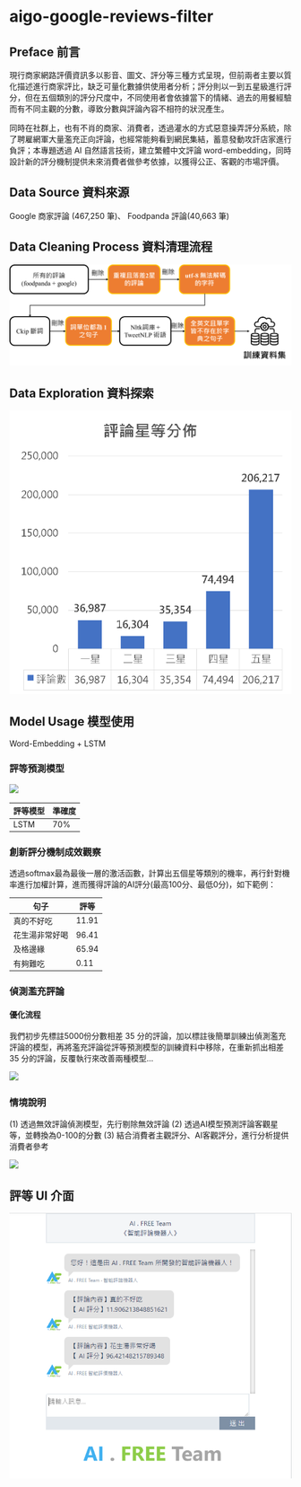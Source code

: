 # aigo-google-reviews-filter

## Preface 前言

現行商家網路評價資訊多以影音、圖文、評分等三種方式呈現，但前兩者主要以質化描述進行商家評比，缺乏可量化數據供使用者分析；評分則以一到五星級進行評分，但在五個類別的評分尺度中，不同使用者會依據當下的情緒、過去的用餐經驗而有不同主觀的分數，導致分數與評論內容不相符的狀況產生。


同時在社群上，也有不肖的商家、消費者，透過灌水的方式惡意操弄評分系統，除了聘雇網軍大量濫充正向評論，也經常能夠看到網民集結，蓄意發動攻訐店家進行負評；本專題透過 AI 自然語言技術，建立繁體中文評論 word-embedding，同時設計新的評分機制提供未來消費者做參考依據，以獲得公正、客觀的市場評價。


## Data Source 資料來源

Google 商家評論 (467,250 筆)、 Foodpanda 評論(40,663 筆)


## Data Cleaning Process 資料清理流程

![image](https://raw.githubusercontent.com/AI-FREE-Team/aigo-google-reviews-filter/main/images/1.png)

## Data Exploration 資料探索

![image](https://raw.githubusercontent.com/AI-FREE-Team/aigo-google-reviews-filter/main/images/2.png)

## Model Usage 模型使用

Word-Embedding + LSTM

### 評等預測模型

![](https://i.imgur.com/FC2RBQd.png)

| 評等模型 | 準確度 |
| -------- | -------- |
| LSTM     | 70%     |

	
### 創新評分機制成效觀察
透過softmax最為最後一層的激活函數，計算出五個星等類別的機率，再行針對機率進行加權計算，進而獲得評論的AI評分(最高100分、最低0分)，如下範例：

| 句子 | 評等 |
| -------- | -------- |
| 真的不好吃 | 11.91|
| 花生湯非常好喝| 96.41 |
| 及格邊緣 | 65.94 |
| 有夠難吃 | 0.11 |

### 偵測濫充評論

#### 優化流程

我們初步先標註5000份分數相差 35 分的評論，加以標註後簡單訓練出偵測濫充評論的模型，再將濫充評論從評等預測模型的訓練資料中移除，在重新抓出相差 35 分的評論，反覆執行來改善兩種模型...

![](https://i.imgur.com/ANDmRJI.png)

### 情境說明

(1)	透過無效評論偵測模型，先行剔除無效評論
(2)	透過AI模型預測評論客觀星等，並轉換為0-100的分數
(3)	結合消費者主觀評分、AI客觀評分，進行分析提供消費者參考

![](https://i.imgur.com/exAaQ5N.png)

## 評等 UI 介面 

![image](https://raw.githubusercontent.com/AI-FREE-Team/aigo-google-reviews-filter/main/images/%E6%A8%A1%E5%9E%8B%E6%8E%A8%E8%AB%96%E4%BE%8B%E5%9C%96.png)

